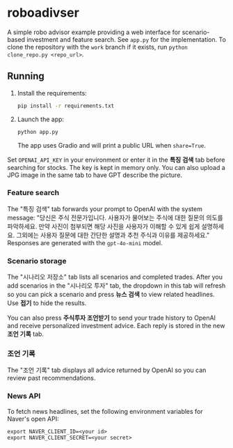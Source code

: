 # roboadivser

A simple robo advisor example providing a web interface for scenario-based investment and feature search. See `app.py` for the implementation. To clone the repository with the `work` branch if it exists, run `python clone_repo.py <repo_url>`.

## Running
1. Install the requirements:
   ```bash
   pip install -r requirements.txt
   ```
2. Launch the app:
   ```bash
   python app.py
   ```
   The app uses Gradio and will print a public URL when `share=True`.

Set `OPENAI_API_KEY` in your environment or enter it in the **특징 검색** tab
before searching for stocks. The key is kept in memory only.
You can also upload a JPG image in the same tab to have GPT describe the
picture.

### Feature search
The "특징 검색" tab forwards your prompt to OpenAI with the system message:
"당신은 주식 전문가입니다. 사용자가 물어보는 주식에 대한 질문의 의도를 파악하세요. 만약 사진이 첨부되면 해당 사진을 사용자가 이해할 수 있게 쉽게 설명하세요. 그외에는 사용자 질문에 대한 간단한 설명과 추천 주식과 이유를 제공하세요." Responses are generated with the `gpt-4o-mini` model.

### Scenario storage
The "시나리오 저장소" tab lists all scenarios and completed trades. After you add scenarios in the "시나리오 투자" tab, the dropdown in this tab will refresh so you can pick a scenario and press **뉴스 검색** to view related headlines. Use **접기** to hide the results.

You can also press **주식투자 조언받기** to send your trade history to OpenAI and receive personalized investment advice. Each reply is stored in the new **조언 기록** tab.

### 조언 기록
The "조언 기록" tab displays all advice returned by OpenAI so you can review past recommendations.

### News API
To fetch news headlines, set the following environment variables for Naver's open API:

```
export NAVER_CLIENT_ID=<your id>
export NAVER_CLIENT_SECRET=<your secret>
```
